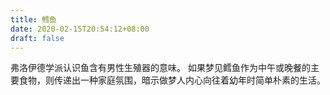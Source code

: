 ```yaml
---
title: 鳕鱼
date: 2020-02-15T20:54:12+08:00
draft: false
---
```


弗洛伊德学派认识鱼含有男性生殖器的意味。
如果梦见鳕鱼作为中午或晚餐的主要食物，则传递出一种家庭氛围，暗示做梦人内心向往着幼年时简单朴素的生活。

